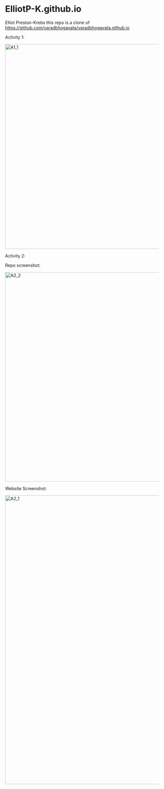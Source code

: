 # ElliotP-K.github.io
Elliot Preston-Krebs
this repo is a clone of
https://github.com/varadbhogayata/varadbhogayata.github.io




Activity 1:

<img width="671" alt="A1_1" src="https://github.com/ElliotP-K/ElliotP-K.github.io/assets/77300478/e86e5d27-5641-47cd-9625-16a330d59529">

Activity 2:

Repo screenshot:

<img width="686" alt="A2_2" src="https://github.com/ElliotP-K/ElliotP-K.github.io/assets/77300478/32a6f6d0-b8a1-46d2-8b30-4cbf0f2b8a20">

Website Screenshot:

<img width="946" alt="A2_1" src="https://github.com/ElliotP-K/ElliotP-K.github.io/assets/77300478/a644ff4e-0e8e-4ac8-8a2a-cef1918a3a55">



